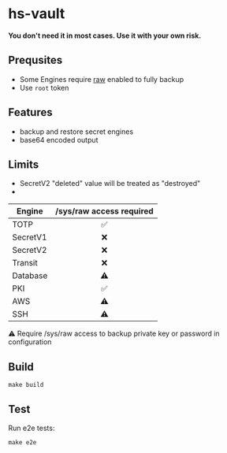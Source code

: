 # hs-vault

**You don't need it in most cases. Use it with your own risk.**

## Prequsites
+ Some Engines require [raw](https://www.vaultproject.io/api-docs/system/raw) enabled to fully backup
+ Use `root` token
## Features
+ backup and restore secret engines
+ base64 encoded output

## Limits
+ SecretV2 "deleted" value will be treated as "destroyed"  
+ 
| Engine   | /sys/raw access required |
|----------|:------------------------:|
| TOTP     |            ✅             |
| SecretV1 |            ❌             |
| SecretV2 |            ❌             |
| Transit  |            ❌             |
| Database |            ⚠️            |
| PKI      |            ✅             |
| AWS      |            ⚠️             |
| SSH      |⚠️|

⚠️ Require /sys/raw access to backup private key or password in configuration

## Build
```
make build
```

## Test
Run e2e tests:

```
make e2e
```
